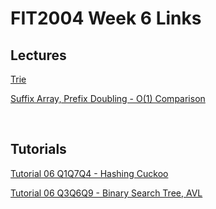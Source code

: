 # FIT2004 Week 6 Links

## Lectures
[Trie](https://youtu.be/gr647pytPso)

[Suffix Array, Prefix Doubling - O(1) Comparison](https://youtu.be/EVLYnVxabpU)

<br>

## Tutorials
[Tutorial 06 Q1Q7Q4 - Hashing Cuckoo](https://youtu.be/I0pSKAMG6bU)

[Tutorial 06 Q3Q6Q9 - Binary Search Tree, AVL](https://youtu.be/C1NnA-4huD0)